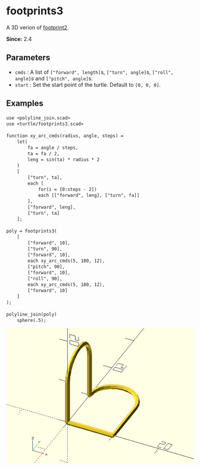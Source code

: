 # footprints3

A 3D verion of [footprint2](https://openhome.cc/eGossip/OpenSCAD/lib3x-footprints2.html). 

**Since:** 2.4

## Parameters

- `cmds` : A list of `["forward", length]`s, `["turn", angle]`s, `["roll", angle]`s and `["pitch", angle]`s. 
- `start` : Set the start point of the turtle. Default to `[0, 0, 0]`.

## Examples
	    
	use <polyline_join.scad>
	use <turtle/footprints3.scad>
	
	function xy_arc_cmds(radius, angle, steps) = 
		let(
			fa = angle / steps,
			ta = fa / 2,
			leng = sin(ta) * radius * 2
		)
        [
            ["turn", ta],
            each [
				for(i = [0:steps - 2])
				each [["forward", leng], ["turn", fa]]
			],
            ["forward", leng], 
            ["turn", ta]
        ];

	poly = footprints3(
        [
            ["forward", 10],
            ["turn", 90],
            ["forward", 10],
            each xy_arc_cmds(5, 180, 12),
            ["pitch", 90],
            ["forward", 10],
            ["roll", 90],
            each xy_arc_cmds(5, 180, 12),
            ["forward", 10]
        ]
	);

	polyline_join(poly)
	    sphere(.5);

![footprints3](images/lib3x-footprints3-1.JPG)

